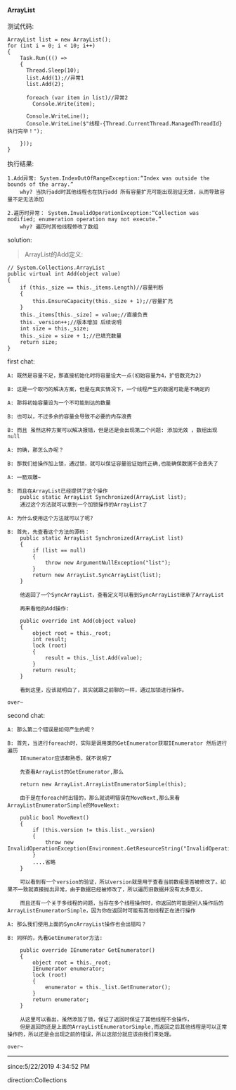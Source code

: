 
#### ArrayList ####

测试代码:
  	
	ArrayList list = new ArrayList();
	for (int i = 0; i < 10; i++)
	{
		Task.Run((() =>
		{
		  Thread.Sleep(10);
		  list.Add(1);//异常1
		  list.Add(2);
		
		  foreach (var item in list)//异常2
		    Console.Write(item);
		
		  Console.WriteLine();
		  Console.WriteLine($"线程-{Thread.CurrentThread.ManagedThreadId} 执行完毕！");
		
		}));
	}

执行结果:

	1.Add异常: System.IndexOutOfRangeException:“Index was outside the bounds of the array.”
		why? 当执行add时其他线程也在执行add 所有容量扩充可能出现验证无效，从而导致容量不足无法添加

	2.遍历时异常： System.InvalidOperationException:“Collection was modified; enumeration operation may not execute.”
		why? 遍历时其他线程修改了数组

solution:

> ArrayList的Add定义:

	// System.Collections.ArrayList
	public virtual int Add(object value)
	{
		if (this._size == this._items.Length)//容量判断
		{
			this.EnsureCapacity(this._size + 1);//容量扩充
		}
		this._items[this._size] = value;//直接负责
		this._version++;//版本增加 后续说明
		int size = this._size;
		this._size = size + 1;//已填充数量
		return size;
	}

first chat:

	A: 既然是容量不足，那直接初始化时将容量设大一点(初始容量为4，扩倍数充为2)
	   
	B: 这是一个取巧的解决方案，但是在真实情况下，一个线程产生的数据可能是不确定的
	   
	A: 那将初始容量设为一个不可能到达的数量
	   
	B: 也可以，不过多余的容量会导致不必要的内存浪费
	   
	B: 而且 虽然这种方案可以解决报错，但是还是会出现第二个问题: 添加无效 ，数组出现null 
	   
	A: 的确，那怎么办呢？
	   
	B: 那我们给操作加上锁，通过锁，就可以保证容量验证始终正确,也能确保数据不会丢失了
	   
	A: 一箭双雕~

	B: 而且在ArrayList已经提供了这个操作 
	    public static ArrayList Synchronized(ArrayList list);
		通过这个方法就可以拿到一个加锁操作的ArrayList了

	A: 为什么使用这个方法就可以了呢?

	B: 首先，先查看这个方法的源码：
		public static ArrayList Synchronized(ArrayList list)
		{
			if (list == null)
			{
				throw new ArgumentNullException("list");
			}
			return new ArrayList.SyncArrayList(list);
		}

		他返回了一个SyncArrayList，查看定义可以看到SyncArrayList继承了ArrayList

		再来看他的Add操作:

		public override int Add(object value)
		{
			object root = this._root;
			int result;
			lock (root)
			{
				result = this._list.Add(value);
			}
			return result;
		}
		
		看到这里，应该就明白了，其实就跟之前聊的一样，通过加锁进行操作。

	over~

second chat:
	
	A: 那么第二个错误是如何产生的呢？

	B: 首先，当进行foreach时，实际是调用类的GetEnumerator获取IEnumerator 然后进行遍历
		IEnumerator应该都熟悉，就不说明了

		先查看ArrayList的GetEnumerator,那么

		return new ArrayList.ArrayListEnumeratorSimple(this);

		由于是在foreach时出错的，那么就说明错误在MoveNext,那么来看ArrayListEnumeratorSimple的MoveNext:

		public bool MoveNext()
		{
			if (this.version != this.list._version)
			{
				throw new InvalidOperationException(Environment.GetResourceString("InvalidOperation_EnumFailedVersion"));
			}
			....省略
		}

		可以看到有一个version的验证，所以version就是用于查看当前数组是否被修改了。如果不一致就直接抛出异常，由于数据已经被修改了，所以遍历旧数据并没有太多意义。

		而且还有一个关于多线程的问题，当存在多个线程操作时，你返回的可能是别人操作后的ArrayListEnumeratorSimple，因为你在返回时可能有其他线程正在进行操作

	A: 那么我们使用上面的SyncArrayList操作也会出错吗？

	B: 同样的，先看GetEnumerator方法:
		
		public override IEnumerator GetEnumerator()
		{
			object root = this._root;
			IEnumerator enumerator;
			lock (root)
			{
				enumerator = this._list.GetEnumerator();
			}
			return enumerator;
		}

		从这里可以看出，虽然添加了锁，保证了返回时保证了其他线程不会操作，
		但是返回的还是上面的ArrayListEnumeratorSimple,而返回之后其他线程是可以正常操作的，所以还是会出现之前的错误，所以这部分就应该由我们来处理。

	over~

----------
since:5/22/2019 4:34:52 PM 

direction:Collections